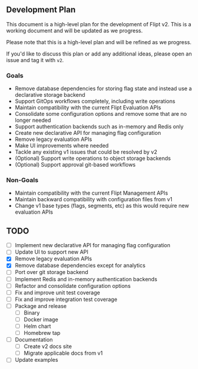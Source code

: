 ## Development Plan

This document is a high-level plan for the development of Flipt v2. This is a working document and will be updated as we progress.

Please note that this is a high-level plan and will be refined as we progress.

If you'd like to discuss this plan or add any additional ideas, please open an issue and tag it with `v2`.

### Goals

- Remove database dependencies for storing flag state and instead use a declarative storage backend
- Support GitOps workflows completely, including write operations
- Maintain compatibility with the current Flipt Evaluation APIs
- Consolidate some configuration options and remove some that are no longer needed
- Support authentication backends such as in-memory and Redis only
- Create new declarative API for managing flag configuration
- Remove legacy evaluation APIs
- Make UI improvements where needed
- Tackle any existing v1 issues that could be resolved by v2
- (Optional) Support write operations to object storage backends
- (Optional) Support approval git-based workflows

### Non-Goals

- Maintain compatibility with the current Flipt Management APIs
- Maintain backward compatibility with configuration files from v1
- Change v1 base types (flags, segments, etc) as this would require new evaluation APIs

## TODO

- [ ] Implement new declarative API for managing flag configuration
- [ ] Update UI to support new API
- [x] Remove legacy evaluation APIs
- [x] Remove database dependencies except for analytics
- [ ] Port over git storage backend
- [ ] Implement Redis and in-memory authentication backends
- [ ] Refactor and consolidate configuration options
- [ ] Fix and improve unit test coverage
- [ ] Fix and improve integration test coverage
- [ ] Package and release
    - [ ] Binary
    - [ ] Docker image
    - [ ] Helm chart
    - [ ] Homebrew tap
- [ ] Documentation
    - [ ] Create v2 docs site
    - [ ] Migrate applicable docs from v1
- [ ] Update examples
